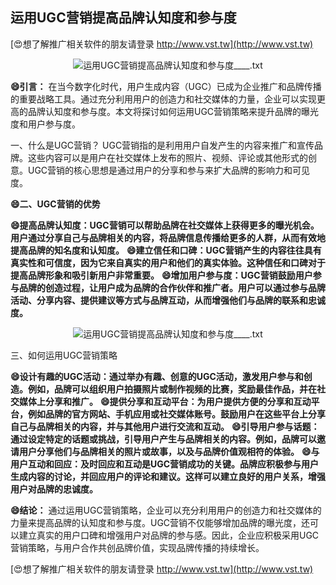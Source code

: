 ## **运用UGC营销提高品牌认知度和参与度**

[😍想了解推广相关软件的朋友请登录 http://www.vst.tw](http://www.vst.tw)

 <center><img src="https://vst.tw/MP4/tuiguang/png/1.png" alt="运用UGC营销提高品牌认知度和参与度____.txt"></center>

**😄引言：**
在当今数字化时代，用户生成内容（UGC）已成为企业推广和品牌传播的重要战略工具。通过充分利用用户的创造力和社交媒体的力量，企业可以实现更高的品牌认知度和参与度。本文将探讨如何运用UGC营销策略来提升品牌的曝光度和用户参与度。

一、什么是UGC营销？
UGC营销指的是利用用户自发产生的内容来推广和宣传品牌。这些内容可以是用户在社交媒体上发布的照片、视频、评论或其他形式的创意。UGC营销的核心思想是通过用户的分享和参与来扩大品牌的影响力和可见度。

**😄二、UGC营销的优势**

**😄提高品牌认知度：UGC营销可以帮助品牌在社交媒体上获得更多的曝光机会。用户通过分享自己与品牌相关的内容，将品牌信息传播给更多的人群，从而有效地提高品牌的知名度和认知度。**
**😄建立信任和口碑：UGC营销产生的内容往往具有真实性和可信度，因为它来自真实的用户和他们的真实体验。这种信任和口碑对于提高品牌形象和吸引新用户非常重要。**
**😄增加用户参与度：UGC营销鼓励用户参与品牌的创造过程，让用户成为品牌的合作伙伴和推广者。用户可以通过参与品牌活动、分享内容、提供建议等方式与品牌互动，从而增强他们与品牌的联系和忠诚度。**

 <center><img src="https://vst.tw/MP4/tuiguang/png/6.png" alt="运用UGC营销提高品牌认知度和参与度____.txt"></center>

三、如何运用UGC营销策略

**😄设计有趣的UGC活动：通过举办有趣、创意的UGC活动，激发用户参与和创造。例如，品牌可以组织用户拍摄照片或制作视频的比赛，奖励最佳作品，并在社交媒体上分享和推广。**
**😄提供分享和互动平台：为用户提供方便的分享和互动平台，例如品牌的官方网站、手机应用或社交媒体账号。鼓励用户在这些平台上分享自己与品牌相关的内容，并与其他用户进行交流和互动。**
**😄引导用户参与话题：通过设定特定的话题或挑战，引导用户产生与品牌相关的内容。例如，品牌可以邀请用户分享他们与品牌相关的照片或故事，以及与品牌价值观相符的体验。**
**😄与用户互动和回应：及时回应和互动是UGC营销成功的关键。品牌应积极参与用户生成内容的讨论，并回应用户的评论和建议。这样可以建立良好的用户关系，增强用户对品牌的忠诚度。**

**😄结论：**
通过运用UGC营销策略，企业可以充分利用用户的创造力和社交媒体的力量来提高品牌的认知度和参与度。UGC营销不仅能够增加品牌的曝光度，还可以建立真实的用户口碑和增强用户对品牌的参与感。因此，企业应积极采用UGC营销策略，与用户合作共创品牌价值，实现品牌传播的持续增长。

[😍想了解推广相关软件的朋友请登录 http://www.vst.tw](http://www.vst.tw)



